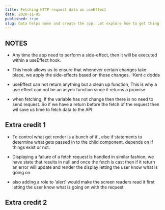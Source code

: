 ```yaml
---
title: Fetching HTTP request data on useEffect
date: 2020-11-05
published: true
slug: Data helps move and create the app, Let explore how to get thing going in React
---
```


## NOTES

- Any time the app need to perform a side-effect, then it will be executed within a useEffect hook.

- This hook allows us to ensure that whenever certain changes take place, we apply the side-effects based on those changes. -Kent c dodds

- useEffect can not return anything but a clean up function, This is why a use effect can not be an async function since it returns a promise

- when fetching, If the variable has not change then there is no need to send request. So if we have a return before the fetch of the request then wil save us time to fetch data to the API

## Extra credit 1

- To control what get render is a bunch of if , else if statements to determine what gets passed in to the child component. depends on if things exist or not.

- Displaying a failure of a fetch request is handled in similar fashion, we have state that results in null and once the fetch is cast then if it return an error will update and render the display letting the user know what is going on

- also adding a role to 'alert' would make the screen readers read it first letting the user know what is going on with the request

## Extra credit 2
